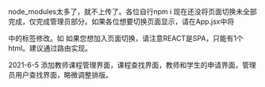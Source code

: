 node_modules太多了，就不上传了。各位自行npm i
现在还没将页面切换未全部完成，仅完成管理员部分。如果各位想要切换页面显示，请在App.jsx中将<div></div>中的标签修改。如<TeacherCenter/><StudentCenter/><Login/>
如果您想加入页面切换，请注意REACT是SPA，只能有1个html。建议通过路由实现。

2021-6-5
添加教师课程管理界面，课程查找界面，教师和学生的申请界面，管理员用户查找界面，略微调整排版。
